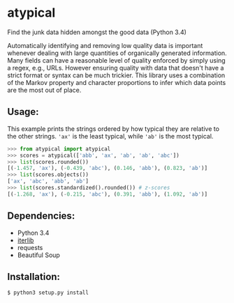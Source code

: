 atypical
========

Find the junk data hidden amongst the good data (Python 3.4)

Automatically identifying and removing low quality data is important whenever
dealing with large quantities of organically generated information. Many
fields can have a reasonable level of quality enforced by simply using a regex,
e.g., URLs. However ensuring quality with data that doesn't have a strict
format or syntax can be much trickier. This library uses a combination of the
Markov property and character proportions to infer which data points are the
most out of place.

## Usage:
This example prints the strings ordered by how typical they are relative to the
other strings. `'ax'` is the least typical, while `'ab'` is the most typical.

```python
>>> from atypical import atypical
>>> scores = atypical(['abb', 'ax', 'ab', 'ab', 'abc'])
>>> list(scores.rounded())
[(-1.457, 'ax'), (-0.439, 'abc'), (0.146, 'abb'), (0.823, 'ab')]
>>> list(scores.objects())
['ax', 'abc', 'abb', 'ab']
>>> list(scores.standardized().rounded()) # z-scores
[(-1.268, 'ax'), (-0.215, 'abc'), (0.391, 'abb'), (1.092, 'ab')]
```

## Dependencies:
* Python 3.4
* [iterlib](https://github.com/rectangletangle/iterlib)
* requests
* Beautiful Soup

## Installation:
```bash
$ python3 setup.py install
```
